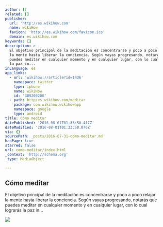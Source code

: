 ```yaml
---
author: []
related: []
publisher:
  url: 'http://es.wikihow.com'
  name: wikiHow
  favicon: 'http://es.wikihow.com/favicon.ico'
  domain: es.wikihow.com
keywords: []
description: >-
  El objetivo principal de la meditación es concentrarse y poco a poco relajar
  la mente hasta liberar la conciencia. Según vayas progresando, notarás que
  puedes meditar en cualquier momento y en cualquier lugar, con lo cual lograrás
  la paz in...
inLanguage: es
app_links:
  - url: 'wikihow://article?id=1436'
    namespace: twitter
    type: iphone
    name: wikiHow
    id: '309209200'
  - path: http/es.wikihow.com/meditar
    package: com.wikihow.wikihowapp
    namespace: google
    type: android
title: Cómo meditar
datePublished: '2016-08-01T01:33:50.417Z'
dateModified: '2016-08-01T01:33:50.076Z'
via: {}
sourcePath: _posts/2016-07-31-como-meditar.md
hasPage: true
starred: false
url: como-meditar/index.html
_context: 'http://schema.org'
_type: MediaObject

---
```

<article style=""><h1>Cómo meditar</h1><p>El objetivo principal de la meditación es concentrarse y poco a poco relajar la mente hasta liberar la conciencia. Según vayas progresando, notarás que puedes meditar en cualquier momento y en cualquier lugar, con lo cual lograrás la paz in...</p><img src="http://www.wikihow.com/images/e/e6/Meditate-Step-19.jpg" /></article>